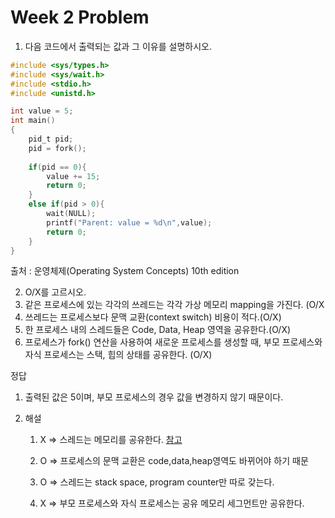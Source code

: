 # Week 2 Problem

1. 다음 코드에서 출력되는 값과 그 이유를 설명하시오.

```c
#include <sys/types.h>
#include <sys/wait.h>
#include <stdio.h>
#include <unistd.h>

int value = 5;
int main()
{
    pid_t pid;
    pid = fork();
    
    if(pid == 0){
        value += 15;
        return 0;
    }
    else if(pid > 0){
        wait(NULL);
        printf("Parent: value = %d\n",value);
        return 0;
    }
}
```

출처 : 운영체제(Operating System Concepts) 10th edition



2.  O/X를 고르시오.
   1. 같은 프로세스에 있는 각각의 쓰레드는 각각 가상 메모리 mapping을 가진다. (O/X
   2. 쓰레드는 프로세스보다 문맥 교환(context switch) 비용이 적다.(O/X)
   3. 한 프로세스 내의 스레드들은 Code, Data, Heap 영역을 공유한다.(O/X)
   4. 프로세스가 fork() 연산을 사용하여 새로운 프로세스를 생성할 때, 부모 프로세스와 자식 프로세스는 스택, 힙의 상태를 공유한다. (O/X)





정답

1. 출력된 값은 5이며, 부모 프로세스의 경우 값을 변경하지 않기 때문이다.

2. 해설

   1) X => 스레드는 메모리를 공유한다. [참고](https://stackoverflow.com/questions/5440128/thread-context-switch-vs-process-context-switch)

   2) O => 프로세스의 문맥 교환은 code,data,heap영역도 바뀌어야 하기 때문

   3) O => 스레드는 stack space, program counter만 따로 갖는다.

   4)  X => 부모 프로세스와 자식 프로세스는 공유 메모리 세그먼트만 공유한다.

   